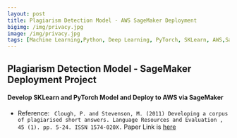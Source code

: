 ```yaml
---
layout: post
title: Plagiarism Detection Model - AWS SageMaker Deployment
bigimg: /img/privacy.jpg
image: /img/privacy.jpg
tags: [Machine Learning,Python, Deep Learning, PyTorch, SKLearn, AWS,SageMaker]
---
```






## Plagiarism Detection Model - SageMaker Deployment Project
#### Develop SKLearn and PyTorch Model and Deploy to AWS via SageMaker 

- Reference: ` Clough, P. and Stevenson, M. (2011) Developing a corpus of plagiarised short answers. Language Resources and Evaluation , 45 (1). pp. 5-24. ISSN 1574-020X.`
Paper Link is [here](http://eprints.whiterose.ac.uk/42922/2/Clough_42922.pdf)
